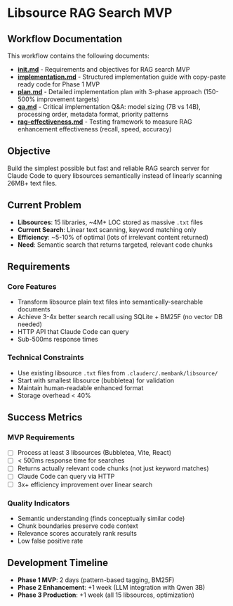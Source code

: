 # Libsource RAG Search MVP

## Workflow Documentation

This workflow contains the following documents:

- **[init.md](./init.md)** - Requirements and objectives for RAG search MVP
- **[implementation.md](./implementation.md)** - Structured implementation guide with copy-paste ready code for Phase 1 MVP
- **[plan.md](./plan.md)** - Detailed implementation plan with 3-phase approach (150-500% improvement targets)
- **[qa.md](./qa.md)** - Critical implementation Q&A: model sizing (7B vs 14B), processing order, metadata format, priority patterns
- **[rag-effectiveness.md](./rag-effectiveness.md)** - Testing framework to measure RAG enhancement effectiveness (recall, speed, accuracy)

## Objective

Build the simplest possible but fast and reliable RAG search server for Claude Code to query libsources semantically instead of linearly scanning 26MB+ text files.

## Current Problem

- **Libsources**: 15 libraries, ~4M+ LOC stored as massive `.txt` files
- **Current Search**: Linear text scanning, keyword matching only
- **Efficiency**: ~5-10% of optimal (lots of irrelevant content returned)
- **Need**: Semantic search that returns targeted, relevant code chunks

## Requirements

### Core Features
- Transform libsource plain text files into semantically-searchable documents
- Achieve 3-4x better search recall using SQLite + BM25F (no vector DB needed)
- HTTP API that Claude Code can query
- Sub-500ms response times

### Technical Constraints
- Use existing libsource `.txt` files from `.clauderc/.membank/libsource/`
- Start with smallest libsource (bubbletea) for validation
- Maintain human-readable enhanced format
- Storage overhead < 40%

## Success Metrics

### MVP Requirements
- [ ] Process at least 3 libsources (Bubbletea, Vite, React)
- [ ] < 500ms response time for searches
- [ ] Returns actually relevant code chunks (not just keyword matches)
- [ ] Claude Code can query via HTTP
- [ ] 3x+ efficiency improvement over linear search

### Quality Indicators
- Semantic understanding (finds conceptually similar code)
- Chunk boundaries preserve code context
- Relevance scores accurately rank results
- Low false positive rate

## Development Timeline

- **Phase 1 MVP**: 2 days (pattern-based tagging, BM25F)
- **Phase 2 Enhancement**: +1 week (LLM integration with Qwen 3B)
- **Phase 3 Production**: +1 week (all 15 libsources, optimization)